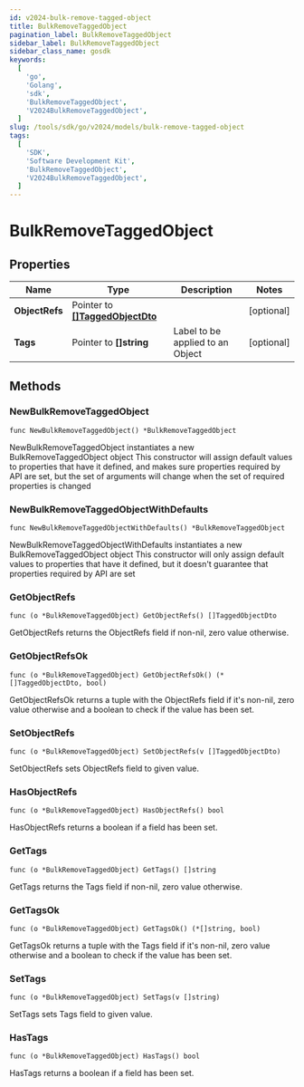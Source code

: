 ```yaml
---
id: v2024-bulk-remove-tagged-object
title: BulkRemoveTaggedObject
pagination_label: BulkRemoveTaggedObject
sidebar_label: BulkRemoveTaggedObject
sidebar_class_name: gosdk
keywords:
  [
    'go',
    'Golang',
    'sdk',
    'BulkRemoveTaggedObject',
    'V2024BulkRemoveTaggedObject',
  ]
slug: /tools/sdk/go/v2024/models/bulk-remove-tagged-object
tags:
  [
    'SDK',
    'Software Development Kit',
    'BulkRemoveTaggedObject',
    'V2024BulkRemoveTaggedObject',
  ]
---
```


# BulkRemoveTaggedObject

## Properties

| Name | Type | Description | Notes |
| --- | --- | --- | --- |
| **ObjectRefs** | Pointer to [**[]TaggedObjectDto**](tagged-object-dto) |  | [optional] |
| **Tags** | Pointer to **[]string** | Label to be applied to an Object | [optional] |

## Methods

### NewBulkRemoveTaggedObject

`func NewBulkRemoveTaggedObject() *BulkRemoveTaggedObject`

NewBulkRemoveTaggedObject instantiates a new BulkRemoveTaggedObject object This constructor will assign default values to properties that have it defined, and makes sure properties required by API are set, but the set of arguments will change when the set of required properties is changed

### NewBulkRemoveTaggedObjectWithDefaults

`func NewBulkRemoveTaggedObjectWithDefaults() *BulkRemoveTaggedObject`

NewBulkRemoveTaggedObjectWithDefaults instantiates a new BulkRemoveTaggedObject object This constructor will only assign default values to properties that have it defined, but it doesn't guarantee that properties required by API are set

### GetObjectRefs

`func (o *BulkRemoveTaggedObject) GetObjectRefs() []TaggedObjectDto`

GetObjectRefs returns the ObjectRefs field if non-nil, zero value otherwise.

### GetObjectRefsOk

`func (o *BulkRemoveTaggedObject) GetObjectRefsOk() (*[]TaggedObjectDto, bool)`

GetObjectRefsOk returns a tuple with the ObjectRefs field if it's non-nil, zero value otherwise and a boolean to check if the value has been set.

### SetObjectRefs

`func (o *BulkRemoveTaggedObject) SetObjectRefs(v []TaggedObjectDto)`

SetObjectRefs sets ObjectRefs field to given value.

### HasObjectRefs

`func (o *BulkRemoveTaggedObject) HasObjectRefs() bool`

HasObjectRefs returns a boolean if a field has been set.

### GetTags

`func (o *BulkRemoveTaggedObject) GetTags() []string`

GetTags returns the Tags field if non-nil, zero value otherwise.

### GetTagsOk

`func (o *BulkRemoveTaggedObject) GetTagsOk() (*[]string, bool)`

GetTagsOk returns a tuple with the Tags field if it's non-nil, zero value otherwise and a boolean to check if the value has been set.

### SetTags

`func (o *BulkRemoveTaggedObject) SetTags(v []string)`

SetTags sets Tags field to given value.

### HasTags

`func (o *BulkRemoveTaggedObject) HasTags() bool`

HasTags returns a boolean if a field has been set.
